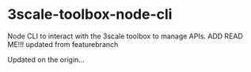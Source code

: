# 3scale-toolbox-node-cli
Node CLI to interact with the 3scale toolbox to manage APIs.
ADD READ ME!!!
updated from featurebranch

Updated on the origin...
